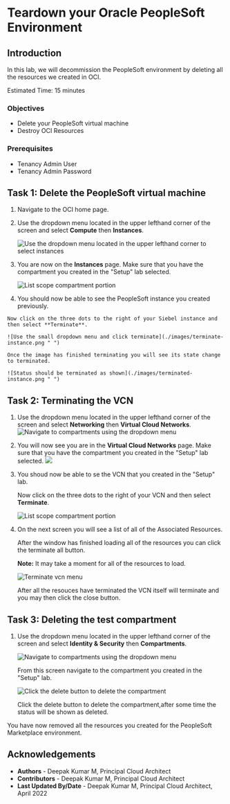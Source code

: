 # Teardown your Oracle PeopleSoft Environment

## Introduction
In this lab, we will decommission the PeopleSoft environment by deleting all the resources we created in OCI.

Estimated Time: 15 minutes


### Objectives
* Delete your PeopleSoft virtual machine
* Destroy OCI Resources

### Prerequisites
* Tenancy Admin User
* Tenancy Admin Password

## Task 1: Delete the PeopleSoft virtual machine

1. Navigate to the OCI home page.

2. Use the dropdown menu located in the upper lefthand corner of the screen and select **Compute** then **Instances**.

    ![Use the dropdown menu located in the upper lefthand corner to select instances](./images/dropdown-compute.png " ")

3. You are now on the **Instances** page. Make sure that you have the compartment you created in the "Setup" lab selected.

    ![List scope compartment portion](./images/compute.png " ")

4.   You should now be able to see the PeopleSoft instance you created previously.

    Now click on the three dots to the right of your Siebel instance and then select **Terminate**.

    ![Use the small dropdown menu and click terminate](./images/terminate-instance.png " ")

    Once the image has finished terminating you will see its state change to terminated.

    ![Status should be terminated as shown](./images/terminated-instance.png " ")

## Task 2: Terminating the VCN

1. Use the dropdown menu located in the upper lefthand corner of the screen and select **Networking** then **Virtual Cloud Networks**.
    ![Navigate to compartments using the dropdown menu](./images/network.png " ")

2. You will now see you are in the **Virtual Cloud Networks** page. Make sure that you have the compartment you created in the "Setup" lab selected.
    ![](./images/correct-comp.png " ")

3. You shoud now be able to se the VCN that you created in the "Setup" lab.

    Now click on the three dots to the right of your VCN and then select **Terminate**.

    ![List scope compartment portion](./images/vcn-delete.png " ")

4. On the next screen you will see a list of all of the Associated Resources.

    After the window has finished loading all of the resources you can click the terminate all button.

    **Note:** It may take a moment for all of the resources to load.

    ![Terminate vcn menu](./images/terminate-confirm.png " ")

    After all the resouces have terminated the VCN itself will terminate and you may then click the close button.

## Task 3: Deleting the test compartment

1.  Use the dropdown menu located in the upper lefthand corner of the screen and select **Identity & Security** then **Compartments**.

    ![Navigate to compartments using the dropdown menu](./images/oci-comp.png " ")

    From this screen navigate to the compartment you created in the "Setup" lab.

    ![Click the delete button to delete the compartment](./images/delete-comp.png " ")

    Click the delete button to delete the compartment,after some time the status will be shown as deleted.

    


You have now removed all the resources you created for the PeopleSoft Marketplace environment.




## Acknowledgements
* **Authors** - Deepak Kumar M, Principal Cloud Architect
* **Contributors** - Deepak Kumar M, Principal Cloud Architect
* **Last Updated By/Date** - Deepak Kumar M, Principal Cloud Architect, April 2022


